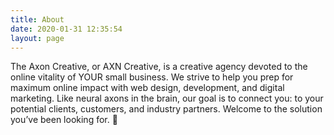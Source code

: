 ```yaml
---
title: About
date: 2020-01-31 12:35:54
layout: page
---
```

The Axon Creative, or AXN Creative, is a creative agency devoted to the online vitality of YOUR small business. We strive to help you prep for maximum online impact with web design, development, and digital marketing. Like neural axons in the brain, our goal is to connect you: to your potential clients, customers, and industry partners. Welcome to the solution you’ve been looking for. 💯